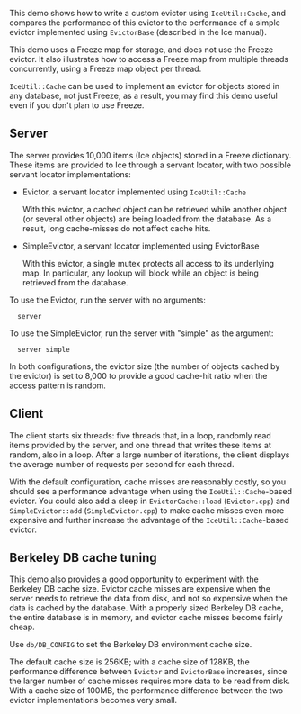 This demo shows how to write a custom evictor using `IceUtil::Cache`,
and compares the performance of this evictor to the performance of
a simple evictor implemented using `EvictorBase` (described in the
Ice manual).

This demo uses a Freeze map for storage, and does not use the Freeze
evictor. It also illustrates how to access a Freeze map from multiple
threads concurrently, using a Freeze map object per thread.

`IceUtil::Cache` can be used to implement an evictor for objects stored
in any database, not just Freeze; as a result, you may find this demo
useful even if you don't plan to use Freeze.


Server
------

The server provides 10,000 items (Ice objects) stored in a Freeze
dictionary. These items are provided to Ice through a servant locator,
with two possible servant locator implementations:

 - Evictor, a servant locator implemented using `IceUtil::Cache`

   With this evictor, a cached object can be retrieved while another
   object (or several other objects) are being loaded from the
   database. As a result, long cache-misses do not affect cache hits.

 - SimpleEvictor, a servant locator implemented using EvictorBase

   With this evictor, a single mutex protects all access to its
   underlying map. In particular, any lookup will block while an
   object is being retrieved from the database.

To use the Evictor, run the server with no arguments:

      server

To use the SimpleEvictor, run the server with "simple" as the argument:

      server simple

In both configurations, the evictor size (the number of objects cached
by the evictor) is set to 8,000 to provide a good cache-hit ratio when
the access pattern is random.


Client
------

The client starts six threads: five threads that, in a loop, randomly
read items provided by the server, and one thread that writes these
items at random, also in a loop. After a large number of iterations,
the client displays the average number of requests per second for each
thread.

With the default configuration, cache misses are reasonably costly,
so you should see a performance advantage when using the
`IceUtil::Cache`-based evictor. You could also add a sleep in
`EvictorCache::load` (`Evictor.cpp`) and `SimpleEvictor::add`
(`SimpleEvictor.cpp`) to make cache misses even more expensive and
further increase the advantage of the `IceUtil::Cache`-based evictor.


Berkeley DB cache tuning
------------------------

This demo also provides a good opportunity to experiment with the
Berkeley DB cache size. Evictor cache misses are expensive when the
server needs to retrieve the data from disk, and not so expensive
when the data is cached by the database. With a properly sized
Berkeley DB cache, the entire database is in memory, and evictor
cache misses become fairly cheap.

Use `db/DB_CONFIG` to set the Berkeley DB environment cache size.

The default cache size is 256KB; with a cache size of 128KB, the
performance difference between `Evictor` and `EvictorBase` increases,
since the larger number of cache misses requires more data to be read
from disk. With a cache size of 100MB, the performance difference
between the two evictor implementations becomes very small.
